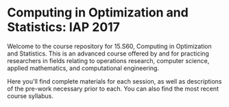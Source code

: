 # Computing in Optimization and Statistics: IAP 2017

Welcome to the course repository for 15.S60, Computing in Optimization and Statistics. This is an advanced course offered by and for practicing researchers in fields relating to operations research, computer science, applied mathematics, and computational engineering. 

Here you'll find complete materials for each session, as well as descriptions of the pre-work necessary prior to each. You can also find the most recent course syllabus.  

